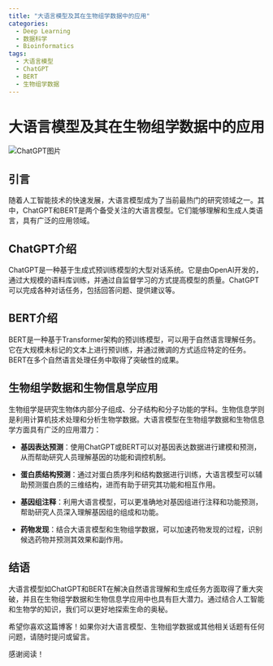 ```yaml
---
title: "大语言模型及其在生物组学数据中的应用"
categories:
  - Deep Learning
  - 数据科学
  - Bioinformatics
tags:
  - 大语言模型
  - ChatGPT
  - BERT
  - 生物组学数据
---
```


# 大语言模型及其在生物组学数据中的应用

![ChatGPT图片](https://example.com/chatgpt.jpg)

## 引言

随着人工智能技术的快速发展，大语言模型成为了当前最热门的研究领域之一。其中，ChatGPT和BERT是两个备受关注的大语言模型。它们能够理解和生成人类语言，具有广泛的应用领域。

## ChatGPT介绍

ChatGPT是一种基于生成式预训练模型的大型对话系统。它是由OpenAI开发的，通过大规模的语料库训练，并通过自监督学习的方式提高模型的质量。ChatGPT可以完成各种对话任务，包括回答问题、提供建议等。

## BERT介绍

BERT是一种基于Transformer架构的预训练模型，可以用于自然语言理解任务。它在大规模未标记的文本上进行预训练，并通过微调的方式适应特定的任务。BERT在多个自然语言处理任务中取得了突破性的成果。

## 生物组学数据和生物信息学应用

生物组学是研究生物体内部分子组成、分子结构和分子功能的学科。生物信息学则是利用计算机技术处理和分析生物学数据。大语言模型在生物组学数据和生物信息学方面具有广泛的应用潜力：

- **基因表达预测**：使用ChatGPT或BERT可以对基因表达数据进行建模和预测，从而帮助研究人员理解基因的功能和调控机制。

- **蛋白质结构预测**：通过对蛋白质序列和结构数据进行训练，大语言模型可以辅助预测蛋白质的三维结构，进而有助于研究其功能和相互作用。

- **基因组注释**：利用大语言模型，可以更准确地对基因组进行注释和功能预测，帮助研究人员深入理解基因组的组成和功能。

- **药物发现**：结合大语言模型和生物组学数据，可以加速药物发现的过程，识别候选药物并预测其效果和副作用。

## 结语

大语言模型如ChatGPT和BERT在解决自然语言理解和生成任务方面取得了重大突破，并且在生物组学数据和生物信息学应用中也具有巨大潜力。通过结合人工智能和生物学的知识，我们可以更好地探索生命的奥秘。

希望你喜欢这篇博客！如果你对大语言模型、生物组学数据或其他相关话题有任何问题，请随时提问或留言。

感谢阅读！

